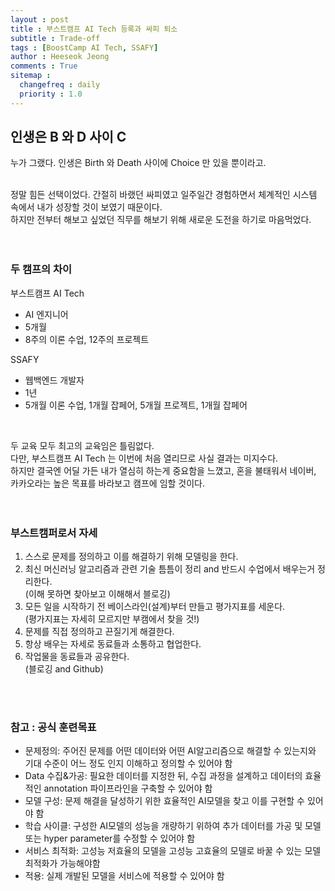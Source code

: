 ```yaml
---
layout : post
title : 부스트캠프 AI Tech 등록과 싸피 퇴소
subtitle : Trade-off
tags : [BoostCamp AI Tech, SSAFY]
author : Heeseok Jeong
comments : True
sitemap :
  changefreq : daily
  priority : 1.0
---
```


## 인생은 B 와 D 사이 C  

누가 그랬다. 인생은 Birth 와 Death 사이에 Choice 만 있을 뿐이라고.
<br><br>

정말 힘든 선택이었다.
간절히 바랬던 싸피였고 일주일간 경험하면서 체계적인 시스템 속에서 내가 성장할 것이 보였기 때문이다.  
하지만 전부터 해보고 싶었던 직무를 해보기 위해 새로운 도전을 하기로 마음먹었다.
<br><br><br>

### 두 캠프의 차이
부스트캠프 AI Tech
- AI 엔지니어
- 5개월
- 8주의 이론 수업, 12주의 프로젝트

SSAFY
- 웹백엔드 개발자
- 1년
- 5개월 이론 수업, 1개월 잡페어, 5개월 프로젝트, 1개월 잡페어

<br>

두 교육 모두 최고의 교육임은 틀림없다.  
다만, 부스트캠프 AI Tech 는 이번에 처음 열리므로 사실 결과는 미지수다.  
하지만 결국엔 어딜 가든 내가 열심히 하는게 중요함을 느꼈고, 혼을 불태워서 네이버, 카카오라는 높은 목표를 바라보고 캠프에 임할 것이다.  
<br><br>

### 부스트캠퍼로서 자세
1. 스스로 문제를 정의하고 이를 해결하기 위해 모델링을 한다.
2. 최신 머신러닝 알고리즘과 관련 기술 틈틈이 정리 and 반드시 수업에서 배우는거 정리한다.  
(이해 못하면 찾아보고 이해해서 블로깅)  
3. 모든 일을 시작하기 전 베이스라인(설계)부터 만들고 평가지표를 세운다.  
(평가지표는 자세히 모르지만 부캠에서 찾을 것!)  
4. 문제를 직접 정의하고 끈질기게 해결한다.
5. 항상 배우는 자세로 동료들과 소통하고 협업한다.
6. 작업물을 동료들과 공유한다.  
(블로깅 and Github)  

<br><br>

### 참고 : 공식 훈련목표
- 문제정의: 주어진 문제를 어떤 데이터와 어떤 AI알고리즘으로 해결할 수 있는지와 기대 수준이 어느 정도 인지 이해하고 정의할 수 있어야 함    
- Data 수집&가공: 필요한 데이터를 지정한 뒤, 수집 과정을 설계하고 데이터의 효율적인 annotation 파이프라인을 구축할 수 있어야 함  
- 모델 구성: 문제 해결을 달성하기 위한 효율적인 AI모델을 찾고 이를 구현할 수 있어야 함  
- 학습 사이클: 구성한 AI모델의 성능을 개량하기 위하여 추가 데이터를 가공 및 모델 또는 hyper parameter를 수정할 수 있어야 함  
- 서비스 최적화: 고성능 저효율의 모델을 고성능 고효율의 모델로 바꿀 수 있는 모델 최적화가 가능해야함   
- 적용: 실제 개발된 모델을 서비스에 적용할 수 있어야 함  
